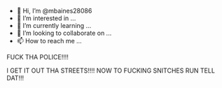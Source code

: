 - 👋 Hi, I’m @mbaines28086
- 👀 I’m interested in ...
- 🌱 I’m currently learning ...
- 💞️ I’m looking to collaborate on ...
- 📫 How to reach me ...

<!---
mbaines28086/mbaines28086 is a ✨ special ✨ repository because its `README.md` (this file) appears on your GitHub profile.
You can click the Previews link to take a look at your changes.
--->FUCK THA POLICE!!!!
I GET IT OUT THA STREETS!!!!
NOW TO FUCKING SNITCHES  RUN TELL DAT!!!
